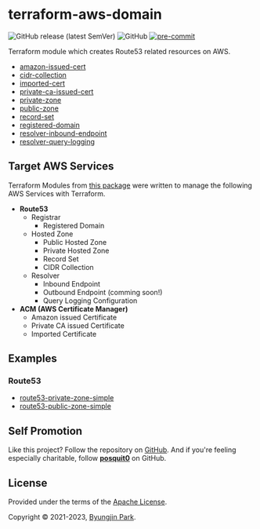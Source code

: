 # terraform-aws-domain

![GitHub release (latest SemVer)](https://img.shields.io/github/v/release/tedilabs/terraform-aws-domain?color=blue&sort=semver&style=flat-square)
![GitHub](https://img.shields.io/github/license/tedilabs/terraform-aws-domain?color=blue&style=flat-square)
[![pre-commit](https://img.shields.io/badge/pre--commit-enabled-brightgreen?logo=pre-commit&logoColor=white&style=flat-square)](https://github.com/pre-commit/pre-commit)

Terraform module which creates Route53 related resources on AWS.

- [amazon-issued-cert](./modules/amazon-issued-cert)
- [cidr-collection](./modules/cidr-collection/)
- [imported-cert](./modules/imported-cert)
- [private-ca-issued-cert](./modules/private-ca-issued-cert)
- [private-zone](./modules/private-zone)
- [public-zone](./modules/public-zone)
- [record-set](./modules/record-set)
- [registered-domain](./modules/registered-domain)
- [resolver-inbound-endpoint](./modules/resolver-inbound-endpoint)
- [resolver-query-logging](./modules/resolver-query-logging)


## Target AWS Services

Terraform Modules from [this package](https://github.com/tedilabs/terraform-aws-domain) were written to manage the following AWS Services with Terraform.

- **Route53**
  - Registrar
    - Registered Domain
  - Hosted Zone
    - Public Hosted Zone
    - Private Hosted Zone
    - Record Set
    - CIDR Collection
  - Resolver
    - Inbound Endpoint
    - Outbound Endpoint (comming soon!)
    - Query Logging Configuration
- **ACM (AWS Certificate Manager)**
  - Amazon issued Certificate
  - Private CA issued Certificate
  - Imported Certificate


## Examples

### Route53

- [route53-private-zone-simple](./examples/route53-private-zone-simple/)
- [route53-public-zone-simple](./examples/route53-public-zone-simple/)


## Self Promotion

Like this project? Follow the repository on [GitHub](https://github.com/tedilabs/terraform-aws-domain). And if you're feeling especially charitable, follow **[posquit0](https://github.com/posquit0)** on GitHub.


## License

Provided under the terms of the [Apache License](LICENSE).

Copyright © 2021-2023, [Byungjin Park](https://www.posquit0.com).
